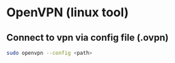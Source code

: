 # OpenVPN (linux tool)

## Connect to vpn via config file (.ovpn)
```bash
sudo openvpn --config <path>
```
